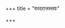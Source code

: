 +++
title = "वरदराजस्तवः"

+++

<div class="js_include" includetitle="true" newlevelforh1="2" unfilled url="/purANam_vaiShNavam/kAvyam/padyam/shrIvaiShNava-kRtam/kUresha-shrIvatsAnka-mishraH/varada-rAja-stavaH/"></div>